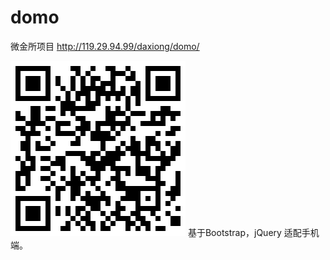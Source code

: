 # domo
微金所项目
http://119.29.94.99/daxiong/domo/

![6](https://github.com/zzzkun/domo/blob/master/domo/1533279252.png)
基于Bootstrap，jQuery 适配手机端。
